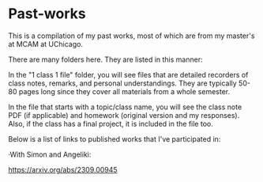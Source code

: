 # Past-works
This is a compilation of my past works, most of which are from my master's at MCAM at UChicago.

There are many folders here. They are listed in this manner:

In the "1 class 1 file" folder, you will see files that are detailed recorders of class notes, remarks, and personal understandings. They are typically 50-80 pages long since they cover all materials from a whole semester.

In the file that starts with a topic/class name, you will see the class note PDF (if applicable) and homework (original version and my responses). Also, if the class has a final project, it is included in the file too.

Below is a list of links to published works that I've participated in:

·With Simon and Angeliki:

https://arxiv.org/abs/2309.00945


